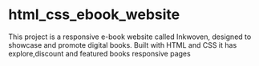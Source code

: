 # html_css_ebook_website
This project is a responsive e-book website called Inkwoven, designed to showcase and promote digital books. Built with HTML and CSS
it has explore,discount and featured books responsive pages 

